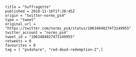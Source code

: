 ```
title = "Suffragette"
published = 2018-11-16T17:28:45Z
origin = "twitter-norms_ps4"
type = "tweet"
original_url = "https://twitter.com/norms_ps4/status/1063484027473149955"
twitter_account = "norms_ps4"
tweet_id = "1063484027473149955"
retweets = 0
favourites = 0
tag = [ "ps4share", "red-dead-redemption-2",]
```

<p class='image'><img src='https://mnf.m17s.net/2018/11/16/DsJBFboXQAA1iK_.jpg' alt=''></p>

